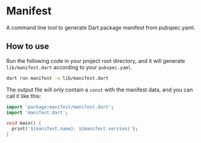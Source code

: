 # Manifest

A command line tool to generate Dart package manifest from pubspec.yaml.

## How to use

Run the following code in your project root directory,
and it will generate `lib/manifest.dart` according to your `pubspec.yaml`.

```sh
dart run manifest -o lib/manifest.dart
```

The output file will only contain a `const` with the manifest data,
and you can call it like this:

```dart
import 'package:manifest/manifest.dart';
import 'manifest.dart';

void main() {
  print('${manifest.name}: ${manifest.version}');
}
```
